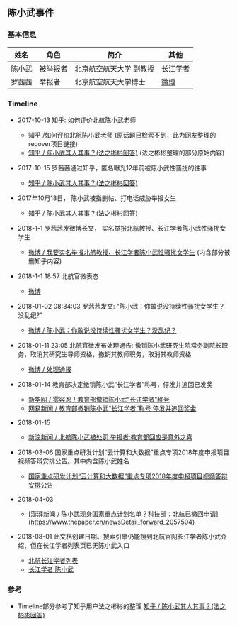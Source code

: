 ## 陈小武事件



### 基本信息

| 姓名   | 角色   | 简介           | 其他                                       |
| ---- | ---- | ------------ | ---------------------------------------- |
| 陈小武  | 被举报者 | 北京航空航天大学 副教授 | [长江学者](http://www.buaa.edu.cn/info/1545/1252.htm) |
| 罗茜茜  | 举报者  | 北京航空航天大学博士   | [微博](https://www.weibo.com/u/1541900794) |



### Timeline
* 2017-10-13 知乎: 如何评价北航陈小武老师

  * [知乎 /如何评价北航陈小武老师 ](https://github.com/zjuchenyuan/zhihu-recover) (原话题已检索不到，此为网友整理的recover项目链接)
  * [知乎 / 陈小武其人其事？(法之彬彬回答)](https://www.zhihu.com/question/264916834/answer/296045572) (法之彬彬整理的部分原始内容)

* 2017-10-15 罗茜茜通过知乎，匿名曝光12年前被陈小武性骚扰的往事

  * [知乎 / 陈小武其人其事？(法之彬彬回答)](https://www.zhihu.com/question/264916834/answer/296045572)

* 2017年10月18日， 陈小武被指删帖、打电话威胁举报女生
   * [知乎 / 陈小武其人其事？(法之彬彬回答)](https://www.zhihu.com/question/264916834/answer/296045572)

* 2018-1-1 罗茜茜发微博长文， 实名举报北航教授、长江学者陈小武性骚扰女学生

  * [微博 / 我要实名举报北航教授、长江学者陈小武性骚扰女学生](https://www.weibo.com/ttarticle/p/show?id=2309404191293831018113) (内含部分被删知乎内容)

* 2018-1-1 18:57  北航官微表态

  * [微博](https://weibo.com/5396134858/FCnatDslo)

* 2018-01-02 08:34:03  罗茜茜发文: "陈小武：你敢说没持续性骚扰女学生？没乱纪?"

  * [微博 / 陈小武：你敢说没持续性骚扰女学生？没乱纪？ ](https://www.weibo.com/ttarticle/p/show?id=2309404191660669056150)

* 2018-01-11 23:05 北航官微发布处理通告: 撤销陈小武研究生院常务副院长职务，取消其研究生导师资格，撤销其教师职务，取消其教师资格

  * [微博 / 处理通报](https://weibo.com/5396134858/FDV3ODsk6)

* 2018-01-14  教育部决定撤销陈小武“长江学者”称号，停发并追回已发奖 

  * [新华网 / 零容忍！教育部撤销陈小武“长江学者”称号](http://www.xinhuanet.com/politics/2018-01/14/c_1122257027.htm)
  * [网易新闻 / 教育部撤销陈小武“长江学者”称号 停发并追回奖金](http://news.163.com/18/0114/18/D84NU659000187VE.html)

* 2018-01-15

  * [新浪新闻 / 北航陈小武被处罚 举报者:教育部回应是意外之喜](http://news.sina.com.cn/c/nd/2018-01-15/doc-ifyqptqv9930548.shtml)

* 2018-03-06 国家重点研发计划“云计算和大数据”重点专项2018年度申报项目视频答辩安排公告。其中内含陈小武姓名

  * [国家重点研发计划“云计算和大数据”重点专项2018年度申报项目视频答辩安排公告](http://www.htrdc.com/gjszx/tzgg/1527.shtml)

* 2018-04-03

  * [澎湃新闻 / 陈小武现身国家重点计划名单？科技部：北航已撤回申请] (https://www.thepaper.cn/newsDetail_forward_2057504)

* 2018-08-01 此文档创建日期。搜索引擎仍能搜到北航官网长江学者陈小武介绍，但在长江学者列表页已无陈小武入口

  * [北航长江学者列表](http://www.buaa.edu.cn/rcpy1/szdw1/zjxz.htm)
  * [长江学者 陈小武](http://www.buaa.edu.cn/info/1545/1252.htm)


### 参考

* Timeline部分参考了知乎用户法之彬彬的整理
  [知乎 / 陈小武其人其事？(法之彬彬回答) ](https://www.zhihu.com/question/264916834/answer/296045572)